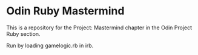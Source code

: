 # Odin Ruby Mastermind

This is a repository for the Project: Mastermind chapter in the Odin Project Ruby section.

Run by loading gamelogic.rb in irb.
